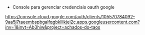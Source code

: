 - Console para gerenciar credenciais oauth google

https://console.cloud.google.com/auth/clients/105570784092-9aa5j7taeembspbgalfqgbkllikjei2c.apps.googleusercontent.com?inv=1&invt=Ab3hiw&project=achados-do-taos

